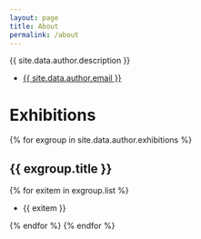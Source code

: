 ```yaml
---
layout: page
title: About
permalink: /about
---
```


{{ site.data.author.description }}

- <a href="mailto://{{ site.data.author.email }}">{{ site.data.author.email }}</a>

# Exhibitions

{% for exgroup in site.data.author.exhibitions %}

## {{ exgroup.title }}

{% for exitem in exgroup.list %}

- {{ exitem }}

{% endfor %}
{% endfor %}
